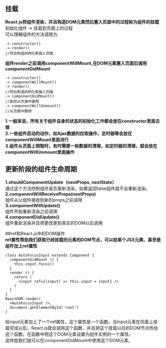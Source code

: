 ## 挂载
**React.js将组件渲染，并且构造DOM元素然后塞入页面中的过程称为组件的挂载**  
初始化组件 -> 挂载到页面上的过程  
可以理解组件的方法调用为  
```
-> constructor()  
-> render()  
//然后构造DOM元素插入页面  
```

**组件render之前调用componentWillMount,在DOM元素塞入页面后调用componentDidMount**  

```
-> constructor()  
-> componentWillMount()  
-> render()  
//然后构造DOM元素插入页面  
-> componentDidMount()  
//即将从页面中删除  
-> componentWillUnmount()    
//从页面中删除  
``` 

**1.一般来说，所有关于组件自身的状态的初始化工作都会放在constructor里面去做**  
**2.一些组件启动的动作，如Ajax数据的拉取操作，定时器等会放在componentWillMount里面进行**  
**3.组件从页面上销毁时，有时需要一些数据的清理，如定时器的清理，就会放在componentWillUnmount里面操作**  

## 更新阶段的组件生命周期  
**1.shouldComponentUpdate（nextProps, nextState）**  
通过这个方法控制组件是否重新渲染，如果返回false组件就不会重新渲染。  
**2.componentWillReceiveProps(nextProps)**  
组件从父组件接收到新的props之前调用  
**3.componentWillUpdate()**  
组件开始重新渲染之前调用  
**4.componentDidUpdate()**  
组件重新渲染并且把更改更到真实的DOM以后调用  

##ref和React.js中的DOM操作  
**ref属性帮助我们获取已经挂载的元素的DOM节点，可以给某个JSX元素、甚至是组件加上ref属性**  
```
class AutoFocusInput extends Component {
  componentDidMount () {
    this.input.focus()
  }
  render () {
    return (
      <input ref={(input) => this.input = input} />
    )
  }
}
ReactDOM.render(
  <AutoFocusInput />,
  document.getElementById('root')
)
```
给input元素加上了一个ref属性，这个属性是一个函数。当input元素在页面上挂载完成以后，React.js就会调用这个函数，并且把这个挂载以后的DOM节点传给这个函数。在函数中把这个DOM元素设置为组件实例的一个属性。  
这样就我们就可以在componentDidMount中使用这个DOM元素。  
